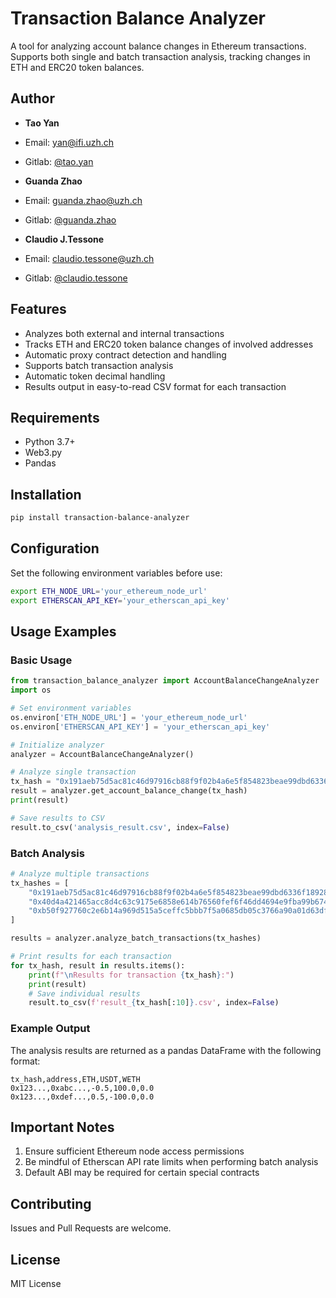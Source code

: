 # Transaction Balance Analyzer

A tool for analyzing account balance changes in Ethereum transactions. Supports both single and batch transaction analysis, tracking changes in ETH and ERC20 token balances.

## Author

- **Tao Yan**
- Email: yan@ifi.uzh.ch
- Gitlab: [@tao.yan](https://gitlab.uzh.ch/tao.yan/)

- **Guanda Zhao**
- Email: guanda.zhao@uzh.ch
- Gitlab: [@guanda.zhao](https://gitlab.uzh.ch/guanda.zhao/)

- **Claudio J.Tessone**
- Email: claudio.tessone@uzh.ch
- Gitlab: [@claudio.tessone](https://gitlab.uzh.ch/claudio.tessone/)


## Features

- Analyzes both external and internal transactions
- Tracks ETH and ERC20 token balance changes of involved addresses
- Automatic proxy contract detection and handling
- Supports batch transaction analysis
- Automatic token decimal handling
- Results output in easy-to-read CSV format for each transaction

## Requirements

- Python 3.7+
- Web3.py
- Pandas

## Installation

```bash
pip install transaction-balance-analyzer
```

## Configuration

Set the following environment variables before use:

```bash
export ETH_NODE_URL='your_ethereum_node_url'
export ETHERSCAN_API_KEY='your_etherscan_api_key'
```

## Usage Examples

### Basic Usage
```python
from transaction_balance_analyzer import AccountBalanceChangeAnalyzer
import os

# Set environment variables
os.environ['ETH_NODE_URL'] = 'your_ethereum_node_url'
os.environ['ETHERSCAN_API_KEY'] = 'your_etherscan_api_key'

# Initialize analyzer
analyzer = AccountBalanceChangeAnalyzer()

# Analyze single transaction
tx_hash = "0x191aeb75d5ac81c46d97916cb88f9f02b4a6e5f854823beae99dbd6336f18928"
result = analyzer.get_account_balance_change(tx_hash)
print(result)

# Save results to CSV
result.to_csv('analysis_result.csv', index=False)
```

### Batch Analysis

```python
# Analyze multiple transactions
tx_hashes = [
    "0x191aeb75d5ac81c46d97916cb88f9f02b4a6e5f854823beae99dbd6336f18928",
    "0x40d4a421465acc8d4c63c9175e6858e614b76560fef6f46dd4694e9fba99b674",
    "0xb50f927760c2e6b14a969d515a5ceffc5bbb7f5a0685db05c3766a90a01d63df"
]

results = analyzer.analyze_batch_transactions(tx_hashes)

# Print results for each transaction
for tx_hash, result in results.items():
    print(f"\nResults for transaction {tx_hash}:")
    print(result)
    # Save individual results
    result.to_csv(f'result_{tx_hash[:10]}.csv', index=False)
```

### Example Output

The analysis results are returned as a pandas DataFrame with the following format:
```csv
tx_hash,address,ETH,USDT,WETH
0x123...,0xabc...,-0.5,100.0,0.0
0x123...,0xdef...,0.5,-100.0,0.0
```

## Important Notes

1. Ensure sufficient Ethereum node access permissions
2. Be mindful of Etherscan API rate limits when performing batch analysis
3. Default ABI may be required for certain special contracts

## Contributing

Issues and Pull Requests are welcome.

## License

MIT License